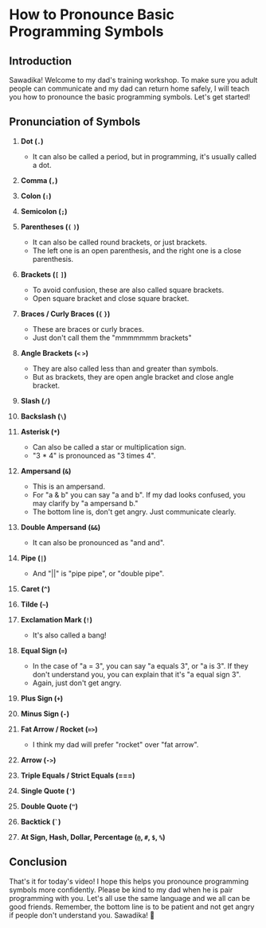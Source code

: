 # How to Pronounce Basic Programming Symbols

## Introduction

Sawadika! Welcome to my dad's training workshop. To make sure you adult people can communicate and my dad can return home safely, I will teach you how to pronounce the basic programming symbols. Let's get started!

## Pronunciation of Symbols

1. **Dot (`.`)**
   - It can also be called a period, but in programming, it's usually called a dot.

2. **Comma (`,`)**

3. **Colon (`:`)**

4. **Semicolon (`;`)**

5. **Parentheses (`(` `)`)**
   - It can also be called round brackets, or just brackets.
   - The left one is an open parenthesis, and the right one is a close parenthesis.

6. **Brackets (`[` `]`)**
   - To avoid confusion, these are also called square brackets.
   - Open square bracket and close square bracket.

7. **Braces / Curly Braces (`{` `}`)**
   - These are braces or curly braces.
   - Just don't call them the "mmmmmmm brackets"

8. **Angle Brackets (`<` `>`)**
   - They are also called less than and greater than symbols.
   - But as brackets, they are open angle bracket and close angle bracket.

9. **Slash (`/`)**

10. **Backslash (`\`)**

11. **Asterisk (`*`)**
    - Can also be called a star or multiplication sign.
    - "3 * 4" is pronounced as "3 times 4".

12. **Ampersand (`&`)**
    - This is an ampersand.
    - For "a & b" you can say "a and b". If my dad looks confused, you may clarify by "a ampersand b."
    - The bottom line is, don't get angry. Just communicate clearly.

13. **Double Ampersand (`&&`)**
    - It can also be pronounced as "and and".

14. **Pipe (`|`)**
    - And "||" is "pipe pipe", or "double pipe".

15. **Caret (`^`)**

16. **Tilde (`~`)**

17. **Exclamation Mark (`!`)**
    - It's also called a bang!

18. **Equal Sign (`=`)**
    - In the case of "a = 3", you can say "a equals 3", or "a is 3". If they don't understand you, you can explain that it's "a equal sign 3".
    - Again, just don't get angry.

19. **Plus Sign (`+`)**

20. **Minus Sign (`-`)**

21. **Fat Arrow / Rocket (`=>`)**
    - I think my dad will prefer "rocket" over "fat arrow".

22. **Arrow (`->`)**

23. **Triple Equals / Strict Equals (===)**

24. **Single Quote (`'`)**

25. **Double Quote (`"`)**

26. **Backtick (`` ` ``)**

27. **At Sign, Hash, Dollar, Percentage (`@`, `#`, `$`, `%`)**

## Conclusion

That's it for today's video! I hope this helps you pronounce programming symbols more confidently. Please be kind to my dad when he is pair programming with you. Let's all use the same language and we all can be good friends. Remember, the bottom line is to be patient and not get angry if people don't understand you. Sawadika! 🙏
